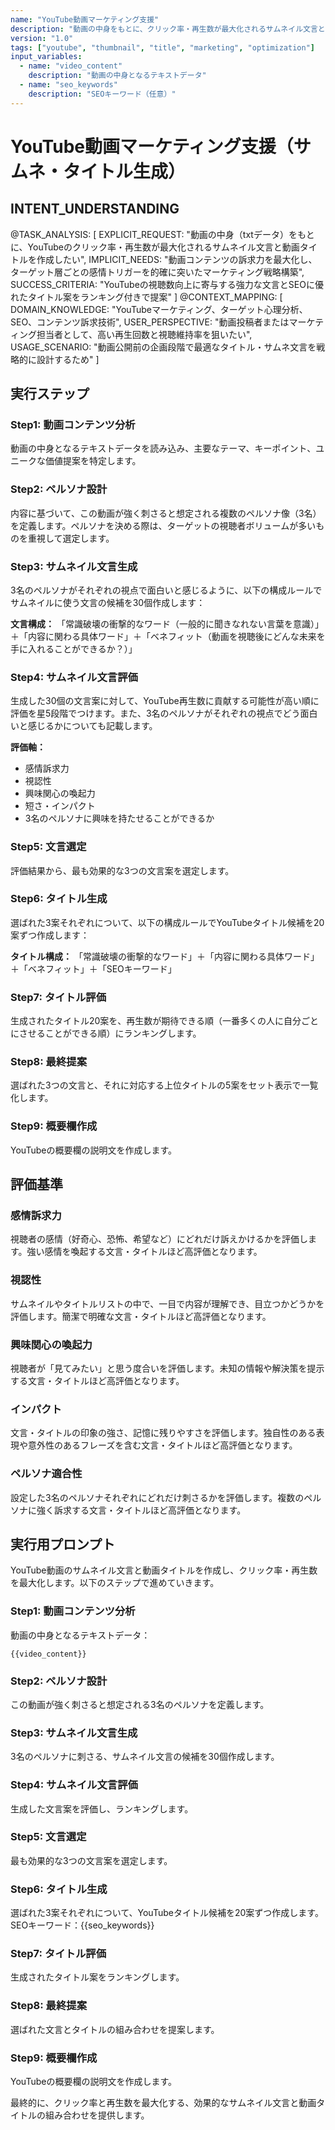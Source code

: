 ```yaml
---
name: "YouTube動画マーケティング支援"
description: "動画の中身をもとに、クリック率・再生数が最大化されるサムネイル文言と動画タイトルを作成するワークフロー"
version: "1.0"
tags: ["youtube", "thumbnail", "title", "marketing", "optimization"]
input_variables:
  - name: "video_content"
    description: "動画の中身となるテキストデータ"
  - name: "seo_keywords"
    description: "SEOキーワード（任意）"
---
```


# YouTube動画マーケティング支援（サムネ・タイトル生成）

## INTENT_UNDERSTANDING
@TASK_ANALYSIS: [
EXPLICIT_REQUEST: "動画の中身（txtデータ）をもとに、YouTubeのクリック率・再生数が最大化されるサムネイル文言と動画タイトルを作成したい",
IMPLICIT_NEEDS: "動画コンテンツの訴求力を最大化し、ターゲット層ごとの感情トリガーを的確に突いたマーケティング戦略構築",
SUCCESS_CRITERIA: "YouTubeの視聴数向上に寄与する強力な文言とSEOに優れたタイトル案をランキング付きで提案"
]
@CONTEXT_MAPPING: [
DOMAIN_KNOWLEDGE: "YouTubeマーケティング、ターゲット心理分析、SEO、コンテンツ訴求技術",
USER_PERSPECTIVE: "動画投稿者またはマーケティング担当者として、高い再生回数と視聴維持率を狙いたい",
USAGE_SCENARIO: "動画公開前の企画段階で最適なタイトル・サムネ文言を戦略的に設計するため"
]

## 実行ステップ

### Step1: 動画コンテンツ分析
動画の中身となるテキストデータを読み込み、主要なテーマ、キーポイント、ユニークな価値提案を特定します。

### Step2: ペルソナ設計
内容に基づいて、この動画が強く刺さると想定される複数のペルソナ像（3名）を定義します。ペルソナを決める際は、ターゲットの視聴者ボリュームが多いものを重視して選定します。

### Step3: サムネイル文言生成
3名のペルソナがそれぞれの視点で面白いと感じるように、以下の構成ルールでサムネイルに使う文言の候補を30個作成します：

**文言構成：**
「常識破壊の衝撃的なワード（一般的に聞きなれない言葉を意識）」＋「内容に関わる具体ワード」＋「ベネフィット（動画を視聴後にどんな未来を手に入れることができるか？）」

### Step4: サムネイル文言評価
生成した30個の文言案に対して、YouTube再生数に貢献する可能性が高い順に評価を星5段階でつけます。また、3名のペルソナがそれぞれの視点でどう面白いと感じるかについても記載します。

**評価軸：**
- 感情訴求力
- 視認性
- 興味関心の喚起力
- 短さ・インパクト
- 3名のペルソナに興味を持たせることができるか

### Step5: 文言選定
評価結果から、最も効果的な3つの文言案を選定します。

### Step6: タイトル生成
選ばれた3案それぞれについて、以下の構成ルールでYouTubeタイトル候補を20案ずつ作成します：

**タイトル構成：**
「常識破壊の衝撃的なワード」＋「内容に関わる具体ワード」＋「ベネフィット」＋「SEOキーワード」

### Step7: タイトル評価
生成されたタイトル20案を、再生数が期待できる順（一番多くの人に自分ごとにさせることができる順）にランキングします。

### Step8: 最終提案
選ばれた3つの文言と、それに対応する上位タイトルの5案をセット表示で一覧化します。

### Step9: 概要欄作成
YouTubeの概要欄の説明文を作成します。

## 評価基準

### 感情訴求力
視聴者の感情（好奇心、恐怖、希望など）にどれだけ訴えかけるかを評価します。強い感情を喚起する文言・タイトルほど高評価となります。

### 視認性
サムネイルやタイトルリストの中で、一目で内容が理解でき、目立つかどうかを評価します。簡潔で明確な文言・タイトルほど高評価となります。

### 興味関心の喚起力
視聴者が「見てみたい」と思う度合いを評価します。未知の情報や解決策を提示する文言・タイトルほど高評価となります。

### インパクト
文言・タイトルの印象の強さ、記憶に残りやすさを評価します。独自性のある表現や意外性のあるフレーズを含む文言・タイトルほど高評価となります。

### ペルソナ適合性
設定した3名のペルソナそれぞれにどれだけ刺さるかを評価します。複数のペルソナに強く訴求する文言・タイトルほど高評価となります。

## 実行用プロンプト

YouTube動画のサムネイル文言と動画タイトルを作成し、クリック率・再生数を最大化します。以下のステップで進めていきます。

### Step1: 動画コンテンツ分析
動画の中身となるテキストデータ：
```
{{video_content}}
```

### Step2: ペルソナ設計
この動画が強く刺さると想定される3名のペルソナを定義します。

### Step3: サムネイル文言生成
3名のペルソナに刺さる、サムネイル文言の候補を30個作成します。

### Step4: サムネイル文言評価
生成した文言案を評価し、ランキングします。

### Step5: 文言選定
最も効果的な3つの文言案を選定します。

### Step6: タイトル生成
選ばれた3案それぞれについて、YouTubeタイトル候補を20案ずつ作成します。
SEOキーワード：{{seo_keywords}}

### Step7: タイトル評価
生成されたタイトル案をランキングします。

### Step8: 最終提案
選ばれた文言とタイトルの組み合わせを提案します。

### Step9: 概要欄作成
YouTubeの概要欄の説明文を作成します。

最終的に、クリック率と再生数を最大化する、効果的なサムネイル文言と動画タイトルの組み合わせを提供します。